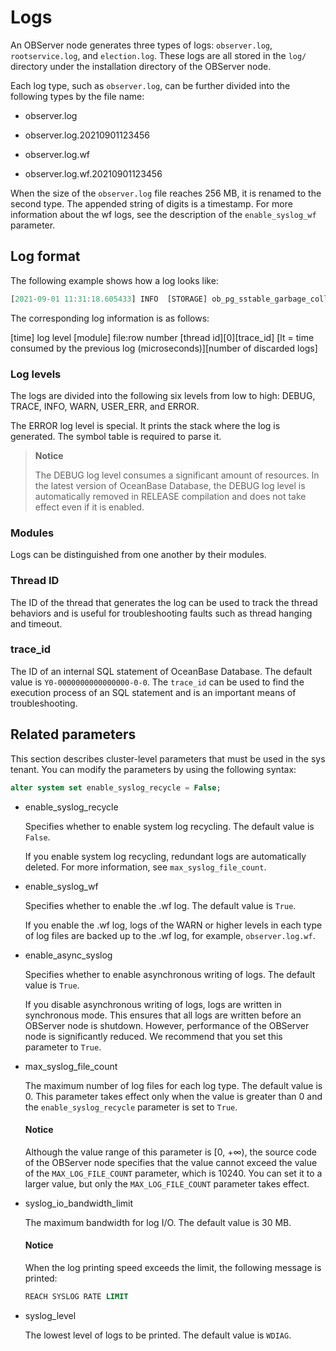 # Logs

An OBServer node generates three types of logs: `observer.log`, `rootservice.log`, and `election.log`. These logs are all stored in the `log/` directory under the installation directory of the OBServer node.

Each log type, such as `observer.log`, can be further divided into the following types by the file name:

* observer.log

* observer.log.20210901123456

* observer.log.wf

* observer.log.wf.20210901123456

When the size of the `observer.log` file reaches 256 MB, it is renamed to the second type. The appended string of digits is a timestamp. For more information about the wf logs, see the description of the `enable_syslog_wf` parameter.

## Log format

The following example shows how a log looks like:

```javascript
[2021-09-01 11:31:18.605433] INFO  [STORAGE] ob_pg_sstable_garbage_collector.cpp:170 [38715][0][Y0-0000000000000000-0-0] [lt=15] [dc=0] do one gc free sstable by queue(ret=0, free sstable cnt=0)
```

The corresponding log information is as follows:

\[time\] log level \[module\] file:row number \[thread id\]\[0\]\[trace_id\] \[lt = time consumed by the previous log (microseconds\)]\[number of discarded logs\]

### Log levels

The logs are divided into the following six levels from low to high: DEBUG, TRACE, INFO, WARN, USER_ERR, and ERROR.

The ERROR log level is special. It prints the stack where the log is generated. The symbol table is required to parse it.

> **Notice**
>
> The DEBUG log level consumes a significant amount of resources. In the latest version of OceanBase Database, the DEBUG log level is automatically removed in RELEASE compilation and does not take effect even if it is enabled.

### Modules

Logs can be distinguished from one another by their modules.

### Thread ID

The ID of the thread that generates the log can be used to track the thread behaviors and is useful for troubleshooting faults such as thread hanging and timeout.

### trace_id

The ID of an internal SQL statement of OceanBase Database. The default value is `Y0-0000000000000000-0-0`. The `trace_id` can be used to find the execution process of an SQL statement and is an important means of troubleshooting.

## Related parameters

This section describes cluster-level parameters that must be used in the sys tenant. You can modify the parameters by using the following syntax:

```sql
alter system set enable_syslog_recycle = False;
```

* enable_syslog_recycle

   Specifies whether to enable system log recycling. The default value is `False`.

   If you enable system log recycling, redundant logs are automatically deleted. For more information, see `max_syslog_file_count`.

* enable_syslog_wf

   Specifies whether to enable the .wf log. The default value is `True`.

   If you enable the .wf log, logs of the WARN or higher levels in each type of log files are backed up to the .wf log, for example, `observer.log.wf`.

* enable_async_syslog

   Specifies whether to enable asynchronous writing of logs. The default value is `True`.

   If you disable asynchronous writing of logs, logs are written in synchronous mode. This ensures that all logs are written before an OBServer node is shutdown. However, performance of the OBServer node is significantly reduced. We recommend that you set this parameter to `True`.

* max_syslog_file_count

   The maximum number of log files for each log type. The default value is 0. This parameter takes effect only when the value is greater than 0 and the `enable_syslog_recycle` parameter is set to `True`.

   <main id="notice" type='notice'>
    <h4>Notice</h4>
    <p>Although the value range of this parameter is [0, +∞), the source code of the OBServer node specifies that the value cannot exceed the value of the <code>MAX_LOG_FILE_COUNT</code> parameter, which is 10240. You can set it to a larger value, but only the <code>MAX_LOG_FILE_COUNT</code> parameter takes effect. </p>
  </main>

* syslog_io_bandwidth_limit

   The maximum bandwidth for log I/O. The default value is 30 MB.

   <main id="notice" type='notice'>
    <h4>Notice</h4>
    <p>When the log printing speed exceeds the limit, the following message is printed: </p>
  </main>

   ```sql
   REACH SYSLOG RATE LIMIT
   ```

* syslog_level

   The lowest level of logs to be printed. The default value is `WDIAG`.

